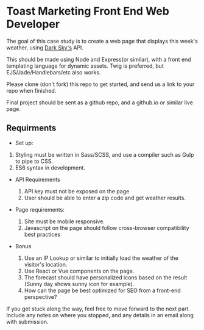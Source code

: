 # Toast Marketing Front End Web Developer

The goal of this case study is to create a web page that displays this week's weather, using [Dark Sky's](https://darksky.net/dev) API.

This should be made using Node and Express(or similar), with a front end templating language for dynamic assets. Twig is preferred, but EJS/Jade/Handlebars/etc also works.

Please clone (don't fork) this repo to get started, and send us a link to your repo when finished.

Final project should be sent as a github repo, and a github.io or similar live page.

## Requirments

- Set up:

1.  Styling must be written in Sass/SCSS, and use a compiler such as Gulp to pipe to CSS.
1.  ES6 syntax in development.

- API Requirements

  1.  API key must not be exposed on the page
  1.  User should be able to enter a zip code and get weather results.

- Page requirements:

  1.  Site must be mobile responsive.
  1.  Javascript on the page should follow cross-browser compatibility best practices

- Bonus

  1.  Use an IP Lookup or similar to initially load the weather of the visitor's location.
  1.  Use React or Vue components on the page.
  1.  The forecast should have personalized icons based on the result (Sunny day shows sunny icon for example).
  1.  How can the page be best optimized for SEO from a front-end perspective?

If you get stuck along the way, feel free to move forward to the next part. Include any notes on where you stopped, and any details in an email along with submission.
